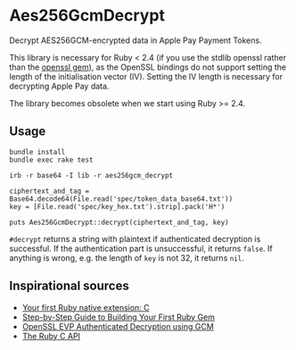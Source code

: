 # Aes256GcmDecrypt

Decrypt AES256GCM-encrypted data in Apple Pay Payment Tokens.

This library is necessary for Ruby < 2.4 (if you use the stdlib openssl rather than the [openssl gem](https://rubygems.org/gems/openssl)), as the OpenSSL bindings do not support setting the length of the initialisation vector (IV). Setting the IV length is necessary for decrypting Apple Pay data.

The library becomes obsolete when we start using Ruby >= 2.4.

## Usage

```
bundle install
bundle exec rake test

irb -r base64 -I lib -r aes256gcm_decrypt

ciphertext_and_tag = Base64.decode64(File.read('spec/token_data_base64.txt'))
key = [File.read('spec/key_hex.txt').strip].pack('H*')

puts Aes256GcmDecrypt::decrypt(ciphertext_and_tag, key)
```

`#decrypt` returns a string with plaintext if authenticated decryption is successful. If the authentication part is unsuccessful, it returns `false`. If anything is wrong, e.g. the length of `key` is not 32, it returns `nil`.

## Inspirational sources

* [Your first Ruby native extension: C](https://blog.jcoglan.com/2012/07/29/your-first-ruby-native-extension-c/)
* [Step-by-Step Guide to Building Your First Ruby Gem](https://quickleft.com/blog/engineering-lunch-series-step-by-step-guide-to-building-your-first-ruby-gem/)
* [OpenSSL EVP Authenticated Decryption using GCM](https://wiki.openssl.org/index.php/EVP_Authenticated_Encryption_and_Decryption#Authenticated_Decryption_using_GCM_mode)
* [The Ruby C API](http://silverhammermba.github.io/emberb/c/)
